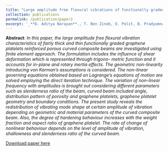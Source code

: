 ```yaml
---
title: "Large amplitude free flexural vibrations of functionally graded graphene platelets reinforced porous composite curved beams using finite element based on trigonometric shear deformation theory"
collection: publications
permalink: /publication/paper2
excerpt: '_**D. Aditya Narayan**., T. Ben Zineb, O. Polit, B. Pradyumna, and G. Manickam, 2019, “Large Amplitude Free Flexural Vibrations of Functionally Graded Graphene Platelets Reinforced Porous Composite Curved Beams Using Finite Element Based on Trigonometric Shear Deformation Theory,” Int. J. Non. Linear. Mech., 116(June), pp. 302–317._'
---
```

**Abstract**: _In this paper, the large amplitude free flexural vibration characteristics of fairly thick and thin functionally graded graphene platelets reinforced porous curved composite beams are investigated using finite element approach. The formulation includes the influence of shear deformation which is represented through trigono- metric function and it accounts for in-plane and rotary inertia effects. The geometric non-linearity introducing von Karman’s assumptions is considered. The non-linear governing equations obtained based on Lagrange’s equations of motion are solved employing the direct iteration technique. The variation of non-linear frequency with amplitudes is brought out considering different parameters such as slenderness ratio of the beam, curved beam included angle, distribution pattern of porosity and graphene platelets, graphene platelet geometry and boundary conditions. The present study reveals the redistribution of vibrating mode shape at certain amplitude of vibration depending on geometric and material parameters of the curved composite beam. Also, the degree of hardening behaviour increases with the weight fraction and aspect ratio of graphene platelet. The rate of change of nonlinear behaviour depends on the level of amplitude of vibration, shallowness and slenderness ratio of the curved beam._

[Download paper here](https://AND2797.github.io/files/1-s2.0-S0020746219303944-main.pdf)



